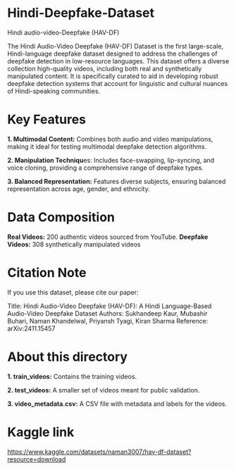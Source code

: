# Hindi-Deepfake-Dataset
Hindi audio-video-Deepfake (HAV-DF)

The Hindi Audio-Video Deepfake (HAV-DF) Dataset is the first large-scale, Hindi-language deepfake dataset designed to address the challenges of deepfake detection in low-resource languages. This dataset offers a diverse collection high-quality videos, including both real and synthetically manipulated content. It is specifically curated to aid in developing robust deepfake detection systems that account for linguistic and cultural nuances of Hindi-speaking communities.

# Key Features

**1. Multimodal Content:** Combines both audio and video manipulations, making it ideal for testing multimodal deepfake detection algorithms.

**2. Manipulation Techniqu**es: Includes face-swapping, lip-syncing, and voice cloning, providing a comprehensive range of deepfake types.

**3. Balanced Representation:** Features diverse subjects, ensuring balanced representation across age, gender, and ethnicity.

# Data Composition

**Real Videos:** 200 authentic videos sourced from YouTube.
**Deepfake Videos:** 308 synthetically manipulated videos

# Citation Note
If you use this dataset, please cite our paper:

Title: Hindi Audio-Video Deepfake (HAV-DF): A Hindi Language-Based Audio-Video Deepfake Dataset
Authors: Sukhandeep Kaur, Mubashir Buhari, Naman Khandelwal, Priyansh Tyagi, Kiran Sharma
Reference: arXiv:2411.15457


# About this directory

**1. train_videos:** Contains the training videos.

**2. test_videos:** A smaller set of videos meant for public validation.

**3. video_metadata.csv:** A CSV file with metadata and labels for the videos.

# Kaggle link

https://www.kaggle.com/datasets/naman3007/hav-df-dataset?resource=download
